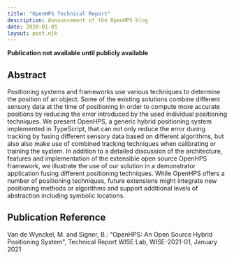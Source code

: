 ```yaml
---
title: "OpenHPS Technical Report"
description: Announcement of the OpenHPS blog
date: 2020-01-05
layout: post.njk
---
```


**Publication not available until publicly available**

## Abstract
Positioning systems and frameworks use various techniques to determine the position of an object. Some of the existing solutions combine different sensory data at the time of positioning in order to compute more accurate positions by reducing the error introduced by the used individual positioning techniques. We present OpenHPS, a generic hybrid positioning system implemented in TypeScript, that can not only reduce the error during tracking by fusing different sensory data based on different algorithms, but also also make use of combined tracking techniques when calibrating or training the system. In addition to a detailed discussion of the architecture, features and implementation of the extensible open source OpenHPS framework, we illustrate the use of our solution in a demonstrator application fusing different positioning techniques. While OpenHPS offers a number of positioning techniques, future extensions might integrate new positioning methods or algorithms and support additional levels of abstraction including symbolic locations.

## Publication Reference
Van de Wynckel, M. and Signer, B.: "OpenHPS: An Open Source Hybrid Positioning System", Technical Report WISE Lab, WISE-2021-01, January 2021